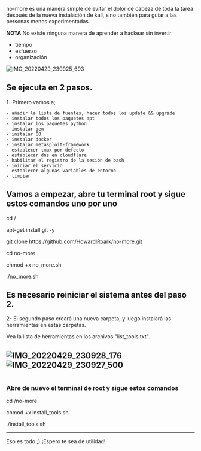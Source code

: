 no-more es una manera simple de evitar el dolor de cabeza de toda la tarea después de la nueva instalación de kali, sino también para guiar a las personas menos experimentadas. 

**NOTA**  No existe ninguna manera de aprender a hackear sin invertir

- tiempo
- esfuerzo
- organización

![IMG_20220429_230925_693](https://user-images.githubusercontent.com/64184513/166124722-3378bdb9-7d3c-4e40-9c4f-aa1a7e57bd59.jpg)

## Se ejecuta en 2 pasos.

1- Primero vamos a;

    - añadir la lista de fuentes, hacer todos los update && upgrade 
    - instalar todos los paquetes apt 
    - instalar los paquetes python
    - instalar gem 
    - instalar GO 
    - instalar docker
    - instalar metasploit-framework
    - establecer tmux por defecto
    - establecer dns en cloudflare
    - habilitar el registro de la sesión de bash 
    - iniciar el servicio
    - establecer algunas variables de entorno
    - limpiar

## Vamos a empezar, abre tu terminal root y sigue estos comandos uno por uno

cd /

apt-get install git -y

git clone https://github.com/HowardlRoark/no-more.git

cd no-more

chmod +x no_more.sh

./no_more.sh

## Es necesario reiniciar el sistema antes del paso 2.


2- El segundo paso creará una nueva carpeta, y luego instalará las herramientas en estas carpetas.

Vea la lista de herramientas en los archivos "list_tools.txt".

![IMG_20220429_230928_176](https://user-images.githubusercontent.com/64184513/166124803-63239410-61d9-4255-add2-7d5525f6fd20.jpg)
![IMG_20220429_230927_500](https://user-images.githubusercontent.com/64184513/166124816-e92c34fc-14ec-4ef7-a771-886e6a77982c.jpg)
------------------------------
#

### Abre de nuevo el terminal de root y sigue estos comandos

cd /no-more

chmod +x install_tools.sh

./install_tools.sh

-------------------------------
Eso es todo ;) 
¡Espero te sea de utilidad!





